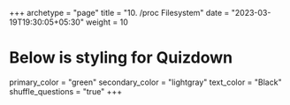 +++
archetype = "page"
title = "10. /proc Filesystem"
date = "2023-03-19T19:30:05+05:30"
weight = 10
# Below is styling for Quizdown
primary_color = "green"
secondary_color = "lightgray"
text_color = "Black"
shuffle_questions = "true"
+++

